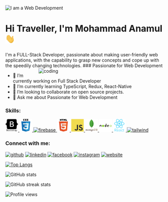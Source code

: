 ![I am a Web Development](https://media.licdn.com/dms/image/D5616AQH7on138iRlgg/profile-displaybackgroundimage-shrink_350_1400/0/1670505468281?e=1678924800&v=beta&t=AV8UZarHk8OMqOjeeNUsuS0eTtWrLHNIS6V2YoQo1GM)

<h1>Hi Traveller, I'm Mohammad Anamul <img src="https://raw.githubusercontent.com/ABSphreak/ABSphreak/master/gifs/Hi.gif" width="30px" height="30px"></h1>
I'm a FULL-Stack Developer, passionate about making user-friendly web applications, with the capability to grasp new concepts and cope up with the speedily changing technologies.

<img align="right" alt="coding" width="400" src="https://user-images.githubusercontent.com/55389276/140866485-8fb1c876-9a8f-4d6a-98dc-08c4981eaf70.gif">
### Passionate for Web Development 

- 🔭 I’m currently working on Full Stack Developer 
- 🌱 I’m currently learning TypeScript, Redux, React-Native 
- 👯 I’m looking to collaborate on  open source projects. 
- 💬 Ask me about Passionate for Web Development
 
### Skills:
<p align="left"> <a href="https://getbootstrap.com" target="_blank" rel="noreferrer"> <img src="https://raw.githubusercontent.com/devicons/devicon/master/icons/bootstrap/bootstrap-plain-wordmark.svg" alt="bootstrap" width="40" height="40"/> </a> <a href="https://www.w3schools.com/css/" target="_blank" rel="noreferrer"> <img src="https://raw.githubusercontent.com/devicons/devicon/master/icons/css3/css3-original-wordmark.svg" alt="css3" width="40" height="40"/> </a> <a href="https://firebase.google.com/" target="_blank" rel="noreferrer"> <img src="https://www.vectorlogo.zone/logos/firebase/firebase-icon.svg" alt="firebase" width="40" height="40"/> </a> <a href="https://www.w3.org/html/" target="_blank" rel="noreferrer"> <img src="https://raw.githubusercontent.com/devicons/devicon/master/icons/html5/html5-original-wordmark.svg" alt="html5" width="40" height="40"/> </a> <a href="https://developer.mozilla.org/en-US/docs/Web/JavaScript" target="_blank" rel="noreferrer"> <img src="https://raw.githubusercontent.com/devicons/devicon/master/icons/javascript/javascript-original.svg" alt="javascript" width="40" height="40"/> </a> <a href="https://www.mongodb.com/" target="_blank" rel="noreferrer"> <img src="https://raw.githubusercontent.com/devicons/devicon/master/icons/mongodb/mongodb-original-wordmark.svg" alt="mongodb" width="40" height="40"/> </a> <a href="https://nodejs.org" target="_blank" rel="noreferrer"> <img src="https://raw.githubusercontent.com/devicons/devicon/master/icons/nodejs/nodejs-original-wordmark.svg" alt="nodejs" width="40" height="40"/> </a> <a href="https://reactjs.org/" target="_blank" rel="noreferrer"> <img src="https://raw.githubusercontent.com/devicons/devicon/master/icons/react/react-original-wordmark.svg" alt="react" width="40" height="40"/> </a> <a href="https://tailwindcss.com/" target="_blank" rel="noreferrer"> <img src="https://www.vectorlogo.zone/logos/tailwindcss/tailwindcss-icon.svg" alt="tailwind" width="40" height="40"/> </a> </p>

### Connect with me:
[<img src='https://cdn.jsdelivr.net/npm/simple-icons@3.0.1/icons/github.svg' alt='github' height='40'>](https://github.com/anamul101)  [<img src='https://cdn.jsdelivr.net/npm/simple-icons@3.0.1/icons/linkedin.svg' alt='linkedin' height='40'>](https://www.linkedin.com/in/mohammad-anamul/)  [<img src='https://cdn.jsdelivr.net/npm/simple-icons@3.0.1/icons/facebook.svg' alt='facebook' height='40'>](https://www.facebook.com/gstar.anamul)  [<img src='https://cdn.jsdelivr.net/npm/simple-icons@3.0.1/icons/instagram.svg' alt='instagram' height='40'>](https://www.instagram.com/gstar.anamul/)  [<img src='https://cdn.jsdelivr.net/npm/simple-icons@3.0.1/icons/icloud.svg' alt='website' height='40'>](https://anamul.me/)  

[![Top Langs](https://github-readme-stats.vercel.app/api/top-langs/?username=anamul101)](https://github.com/anuraghazra/github-readme-stats)

![GitHub stats](https://github-readme-stats.vercel.app/api?username=anamul101&show_icons=true&count_private=true)  

![GitHub streak stats](https://streak-stats.demolab.com/anamul101)  

![Profile views](https://gpvc.arturio.dev/anamul101)  
